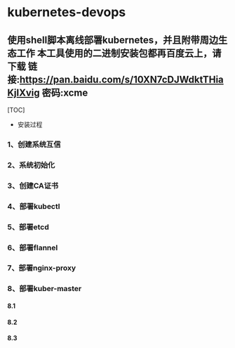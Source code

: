 # kubernetes-devops

使用shell脚本离线部署kubernetes，并且附带周边生态工作
本工具使用的二进制安装包都再百度云上，请下载 链接:https://pan.baidu.com/s/10XN7cDJWdktTHiaKjIXvig  密码:xcme
-------------------
[TOC]

* 安装过程
### 1、创建系统互信

### 2、系统初始化

### 3、创建CA证书

### 4、部署kubectl

### 5、部署etcd

### 6、部署flannel

### 7、部署nginx-proxy

### 8、部署kuber-master

#### 8.1
#### 8.2
#### 8.3

